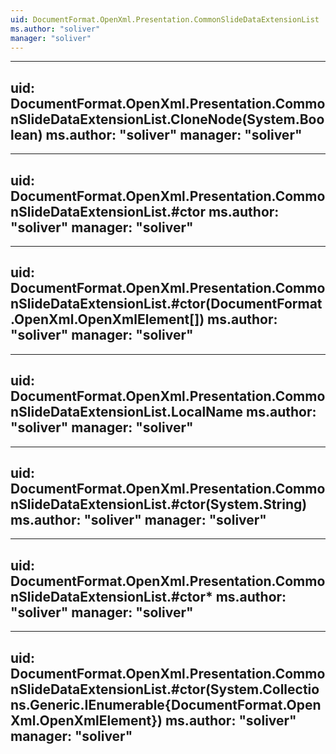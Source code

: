 ```yaml
---
uid: DocumentFormat.OpenXml.Presentation.CommonSlideDataExtensionList
ms.author: "soliver"
manager: "soliver"
---
```


---
uid: DocumentFormat.OpenXml.Presentation.CommonSlideDataExtensionList.CloneNode(System.Boolean)
ms.author: "soliver"
manager: "soliver"
---

---
uid: DocumentFormat.OpenXml.Presentation.CommonSlideDataExtensionList.#ctor
ms.author: "soliver"
manager: "soliver"
---

---
uid: DocumentFormat.OpenXml.Presentation.CommonSlideDataExtensionList.#ctor(DocumentFormat.OpenXml.OpenXmlElement[])
ms.author: "soliver"
manager: "soliver"
---

---
uid: DocumentFormat.OpenXml.Presentation.CommonSlideDataExtensionList.LocalName
ms.author: "soliver"
manager: "soliver"
---

---
uid: DocumentFormat.OpenXml.Presentation.CommonSlideDataExtensionList.#ctor(System.String)
ms.author: "soliver"
manager: "soliver"
---

---
uid: DocumentFormat.OpenXml.Presentation.CommonSlideDataExtensionList.#ctor*
ms.author: "soliver"
manager: "soliver"
---

---
uid: DocumentFormat.OpenXml.Presentation.CommonSlideDataExtensionList.#ctor(System.Collections.Generic.IEnumerable{DocumentFormat.OpenXml.OpenXmlElement})
ms.author: "soliver"
manager: "soliver"
---

